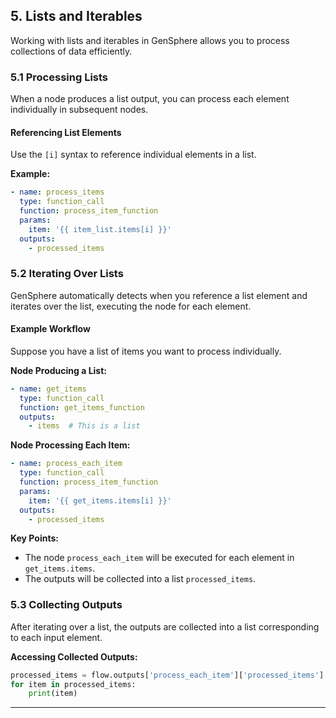## 5. Lists and Iterables

Working with lists and iterables in GenSphere allows you to process collections of data efficiently.

### 5.1 Processing Lists

When a node produces a list output, you can process each element individually in subsequent nodes.

#### Referencing List Elements

Use the `[i]` syntax to reference individual elements in a list.

**Example:**

```yaml
- name: process_items
  type: function_call
  function: process_item_function
  params:
    item: '{{ item_list.items[i] }}'
  outputs:
    - processed_items
```

### 5.2 Iterating Over Lists

GenSphere automatically detects when you reference a list element and iterates over the list, executing the node for each element.

#### Example Workflow

Suppose you have a list of items you want to process individually.

**Node Producing a List:**

```yaml
- name: get_items
  type: function_call
  function: get_items_function
  outputs:
    - items  # This is a list
```

**Node Processing Each Item:**

```yaml
- name: process_each_item
  type: function_call
  function: process_item_function
  params:
    item: '{{ get_items.items[i] }}'
  outputs:
    - processed_items
```

**Key Points:**

- The node `process_each_item` will be executed for each element in `get_items.items`.
- The outputs will be collected into a list `processed_items`.

### 5.3 Collecting Outputs

After iterating over a list, the outputs are collected into a list corresponding to each input element.

**Accessing Collected Outputs:**

```python
processed_items = flow.outputs['process_each_item']['processed_items']
for item in processed_items:
    print(item)
```

---

